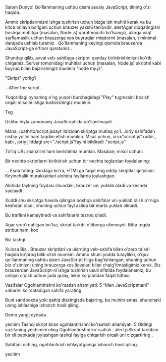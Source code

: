 Salom Dunyo!
Qo'llanmaning ushbu qismi asosiy JavaScript, tilning o'zi haqida.

Ammo skriptlarimizni ishga tushirish uchun bizga ish muhiti kerak va bu kitob onlayn bo'lgani uchun brauzer yaxshi tanlovdir. alertAgar diqqatingizni boshqa muhitga (masalan, Node.js) qaratmoqchi bo‘lsangiz, ularga vaqt sarflamaslik uchun brauzerga xos buyruqlar miqdorini (masalan, ) minimal darajada ushlab turamiz . Qo'llanmaning keyingi qismida brauzerda JavaScript-ga e'tibor qaratamiz .

Shunday qilib, avval veb-sahifaga skriptni qanday biriktirishimizni ko'rib chiqamiz. Server tomonidagi muhitlar uchun (masalan, Node.js) skriptni kabi buyruq bilan bajarishingiz mumkin "node my.js".

"Skript" yorlig'i
<script>JavaScript dasturlari teg yordamida HTML hujjatining deyarli hamma joyiga kiritilishi mumkin .

Masalan; misol uchun:

<!DOCTYPE HTML>
<html>

<body>

  <p>Before the script...</p>

  <script>
    alert( 'Hello, world!' );
  </script>

  <p>...After the script.</p>

</body>

</html>
Yuqoridagi oynaning o'ng yuqori burchagidagi "Play" tugmasini bosish orqali misolni ishga tushirishingiz mumkin.

Teg <script>JavaScript kodini o'z ichiga oladi, u brauzer tegni qayta ishlaganda avtomatik ravishda bajariladi.

Zamonaviy belgilash
Teg <script>bugungi kunda kamdan-kam qo'llaniladigan bir nechta atributlarga ega, ammo ularni hali ham eski kodda topish mumkin:

Atribut type:<script type=…>
Eski HTML standarti, HTML4, skriptga ega bo'lishi kerak edi type. Odatda shunday edi type="text/javascript". Bu endi talab qilinmaydi. Bundan tashqari, zamonaviy HTML standarti ushbu atributning ma'nosini butunlay o'zgartirdi. Endi u JavaScript modullari uchun ishlatilishi mumkin. Lekin bu ilg‘or mavzu, biz modullar haqida darslikning boshqa qismida gaplashamiz.

Atribut language:<script language=…>
Bu atribut skript tilini ko'rsatish uchun mo'ljallangan edi. Bu atribut endi mantiqiy emas, chunki JavaScript standart tildir. Uni ishlatishning hojati yo'q.

Skriptlardan oldin va keyin sharhlar.
<script>Haqiqatan ham qadimiy kitoblar va qo'llanmalarda siz teglar ichida sharhlarni topishingiz mumkin , masalan:

<script type="text/javascript"><!--
    ...
//--></script>
Ushbu hiyla zamonaviy JavaScript-da qo'llanilmaydi. <script>Ushbu sharhlar JavaScript kodini tegni qanday qayta ishlashni bilmagan eski brauzerlardan yashiradi . So'nggi 15 yil ichida chiqarilgan brauzerlarda bunday muammo bo'lmaganligi sababli, bunday sharh haqiqatan ham eski kodni aniqlashga yordam beradi.

Tashqi skriptlar
Agar bizda juda ko'p JavaScript kodi bo'lsa, uni alohida faylga qo'yishimiz mumkin.

srcSkript fayllari HTML-ga atribut bilan biriktirilgan :

<script src="/path/to/script.js"></script>
Mana, /path/to/script.jssayt ildizidan skriptga mutlaq yo'l. Joriy sahifadan nisbiy yo'lni ham taqdim etish mumkin. Misol uchun, src="script.js"xuddi , kabi , joriy jilddagi src="./script.js"faylni bildiradi ."script.js"

To'liq URL manzilini ham berishimiz mumkin. Masalan; misol uchun:

<script src="https://cdnjs.cloudflare.com/ajax/libs/lodash.js/4.17.11/lodash.js"></script>
Bir nechta skriptlarni biriktirish uchun bir nechta teglardan foydalaning:

<script src="/js/script1.js"></script>
<script src="/js/script2.js"></script>
…
Esda tuting:
Qoidaga ko'ra, HTMLga faqat eng oddiy skriptlar qo'yiladi. Keyinchalik murakkablari alohida fayllarda joylashgan.

Alohida faylning foydasi shundaki, brauzer uni yuklab oladi va keshda saqlaydi .

Xuddi shu skriptga havola qilingan boshqa sahifalar uni yuklab olish o'rniga keshdan oladi, shuning uchun fayl aslida bir marta yuklab olinadi.

Bu trafikni kamaytiradi va sahifalarni tezroq qiladi.

Agar srco'rnatilgan bo'lsa, skript tarkibi e'tiborga olinmaydi.
Bitta tegda atribut ham, kod <script>ham bo‘lishi mumkin emas .src

Bu ishlamaydi:

<script src="file.js">
  alert(1); // the content is ignored, because src is set
</script>
Biz tashqi <script src="…">yoki oddiy <script>kodni tanlashimiz kerak.

Yuqoridagi misolni ishlash uchun ikkita skriptga bo'lish mumkin:

<script src="file.js"></script>
<script>
  alert(1);
</script>
Xulosa
Biz <script>sahifaga JavaScript kodini qo'shish uchun tegdan foydalanishimiz mumkin.
va atributlari shart emas type.language
Tashqi fayldagi skript bilan kiritilishi mumkin <script src="path/to/script.js"></script>.
Brauzer skriptlari va ularning veb-sahifa bilan o'zaro ta'siri haqida ko'proq bilib olish mumkin. Ammo shuni yodda tutaylikki, o'quv qo'llanmaning ushbu qismi JavaScript tiliga bag'ishlangan, shuning uchun biz o'zimizni uning brauzerga xos ilovalari bilan chalg'itmasligimiz kerak. Biz brauzerdan JavaScript-ni ishga tushirish usuli sifatida foydalanamiz, bu onlayn o'qish uchun juda qulay, lekin ko'plaridan faqat bittasi.

Vazifalar
Ogohlantirishni ko'rsatish
ahamiyati: 5
“Men JavaScriptman!” xabarini ko‘rsatadigan sahifa yarating.

Buni sandboxda yoki qattiq diskingizda bajaring, bu muhim emas, shunchaki uning ishlashiga ishonch hosil qiling.

Demo yangi oynada

yechim
Tashqi skript bilan ogohlantirishni ko'rsatish
ahamiyati: 5
Oldingi vazifaning yechimini oling Ogohlantirishni ko'rsatish . alert.jsSkript tarkibini bir xil papkada joylashgan tashqi faylga chiqarish orqali uni o'zgartiring .

Sahifani oching, ogohlantirish ishlayotganiga ishonch hosil qiling.

yechim